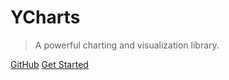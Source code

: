 # YCharts

> A powerful charting and visualization library.

[GitHub](https://github.com/andyyxw/ycharts)
[Get Started](get-started)
